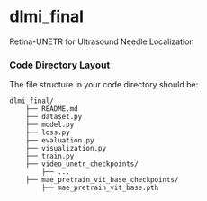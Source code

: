 # dlmi_final

Retina-UNETR for Ultrasound Needle Localization

### Code Directory Layout
The file structure in your code directory should be:
```
dlmi_final/
    ├── README.md
    ├── dataset.py
    ├── model.py
    ├── loss.py
    ├── evaluation.py
    ├── visualization.py
    ├── train.py
    ├── video_unetr_checkpoints/
        ├── ...
    ├── mae_pretrain_vit_base_checkpoints/
        ├── mae_pretrain_vit_base.pth
```
